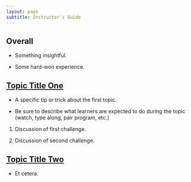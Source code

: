 ```yaml
---
layout: page
subtitle: Instructor's Guide
---
```

## Overall

*   Something insightful.

*   Some hard-won experience.

## [Topic Title One](01-one.html)

*   A specific tip or trick about the first topic.

*   Be sure to describe what learners are expected to do during the topic
    (watch, type along, pair program, etc.)

1.  Discussion of first challenge.

2.  Discussion of second challenge.

## [Topic Title Two](02-two.html)

*   Et cetera.
